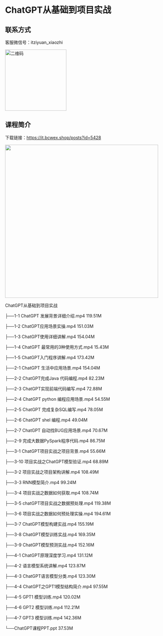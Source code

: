 # ChatGPT从基础到项目实战

## 联系方式

客服微信号：itziyuan_xiaozhi

<img src="https://ziyuanyun.oss-cn-guangzhou.aliyuncs.com/common/20240614073449/666b82192834a.jpg" width="200" height="200" alt="二维码">

## 课程简介

下载链接：https://it.bcwex.shop/posts?id=5428

<img src="https://ziyuanyun.oss-cn-guangzhou.aliyuncs.com/yun/20241201162020/674c1c44a2732.jpg" width="500" alt="">

  

 ChatGPT从基础到项目实战

 ├──1-1 ChatGPT 发展背景详细介绍.mp4 119.51M

 ├──1-2 ChatGPT应用场景实操.mp4 151.03M

 ├──1-3 ChatGPT使用详细讲解.mp4 154.04M

 ├──1-4 ChatGPT 最常用的3种使用方式.mp4 15.43M

 ├──1-5 ChatGPT入门程序讲解.mp4 173.42M

 ├──2-1 ChatGPT 生活中应用场景.mp4 154.04M

 ├──2-2 ChatGPT完成Java 代码编程.mp4 82.23M

 ├──2-3 ChatGPT实现前端代码编写.mp4 72.88M

 ├──2-4 ChatGPT python 编程应用场景.mp4 54.55M

 ├──2-5 ChatGPT 完成复杂SQL编写.mp4 78.05M

 ├──2-6 ChatGPT shel 编程.mp4 49.04M

 ├──2-7 ChatGPT 自动找BUG应用场景.mp4 70.67M

 ├──2-9 完成大数据PySpark程序代码.mp4 86.75M

 ├──3-1 ChatGPT项目实战之项目背景.mp4 55.66M

 ├──3-10 项目实战之ChatGPT模型验证.mp4 68.89M

 ├──3-2 项目实战之项目架构讲解.mp4 108.49M

 ├──3-3 RNN模型简介.mp4 99.24M

 ├──3-4 项目实战之数据如何获取.mp4 108.74M

 ├──3-5 chatGPT项目实战之数据预处理.mp4 119.38M

 ├──3-6 项目实战之数据如何预处理实操.mp4 194.61M

 ├──3-7 ChatGPT模型构建实战.mp4 155.19M

 ├──3-8 ChatGPT模型训练实战.mp4 169.35M

 ├──3-9 ChatGPT模型预测实战.mp4 152.16M

 ├──4-1 ChatGPT原理深度学习.mp4 131.12M

 ├──4-2 语言模型系统讲解.mp4 123.87M

 ├──4-3 ChatGPT语言模型分类.mp4 123.30M

 ├──4-4 ChatGPT之GPT1模型结构简介.mp4 97.55M

 ├──4-5 GPT1 模型训练.mp4 120.02M

 ├──4-6 GPT2 模型训练.mp4 112.21M

 ├──4-7 GPT3 模型训练.mp4 142.36M

 └──ChatGPT课程PPT.ppt 37.53M

  